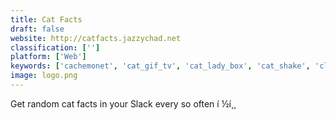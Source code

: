 ```yaml
---
title: Cat Facts
draft: false 
website: http://catfacts.jazzychad.net
classification: ['']
platform: ['Web']
keywords: ['cachemonet', 'cat_gif_tv', 'cat_lady_box', 'cat_shake', 'clock.saver', 'crayon_physics_deluxe', 'factourism', 'growtopia', 'kittify', 'meow_cat_imports', 'my_octocat_by_github', 'procatinator', 'quizup', 'quizlet_learn', 'scene_it?_box_office_smash', 'telekitty', 'this_cat_does_not_exist', 'this_person_does_not_exist', 'urban_walks', 'purring']
image: logo.png
---
```

Get random cat facts in your Slack every so often í ½í¸¸